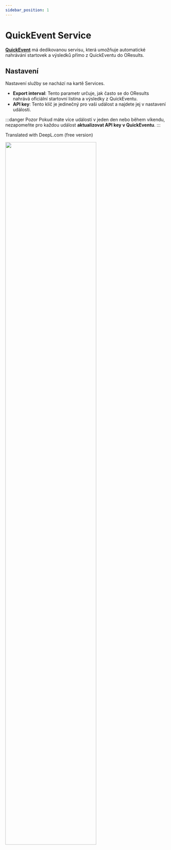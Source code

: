 ```yaml
---
sidebar_position: 1
---
```


# QuickEvent Service

**[QuickEvent](https://github.com/Quick-Event/quickbox)** má dedikovanou servisu, která umožňuje automatické nahrávání startovek a výsledků přímo z QuickEventu do OResults.

## Nastavení

Nastavení služby se nachází na kartě Services.

- **Export interval**: Tento parametr určuje, jak často se do OResults nahrává oficiální startovní listina a výsledky z QuickEventu.
- **API key**: Tento klíč je jedinečný pro vaši událost a najdete jej v nastavení události.

:::danger Pozor
Pokud máte více událostí v jeden den nebo během víkendu, nezapomeňte pro každou událost **aktualizovat API key v QuickEventu**.
:::

Translated with DeepL.com (free version)

<img src="/img/quickevent-service.jpeg" width="75%" />